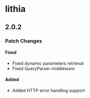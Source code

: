 # lithia

## 2.0.2

### Patch Changes

#### Fixed

- Fixed dynamic parameters retrieval
- Fixed QueryParser middleware

#### Added

- Added HTTP error handling support

